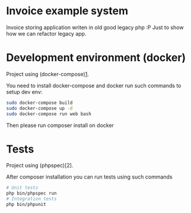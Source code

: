 Invoice example system
=======

Invoice storing application writen in old good legacy php :P
Just to show how we can refactor legacy app.

Development environment (docker)
======================

Project using (docker-compose)[1].

You need to install docker-compose and docker run such commands to setup dev env:

```bash
sudo docker-compose build
sudo docker-compose up -d
sudo docker-compose run web bash
```

Then please run composer install on docker

Tests
======================

Project using (phpspec)[2].

After composer installation you can run tests using such commands

```bash
# Unit tests
php bin/phpspec run
# Integration tests
php bin/phpunit
```

[1]: https://docs.docker.com/compose/install/
[1]: https://phpspec.net
